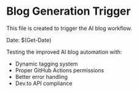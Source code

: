 # Blog Generation Trigger

This file is created to trigger the AI blog workflow.

Date: $(Get-Date)

Testing the improved AI blog automation with:
- Dynamic tagging system
- Proper GitHub Actions permissions
- Better error handling
- Dev.to API compliance
